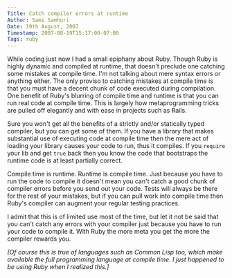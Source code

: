 ```yaml
---
Title: Catch compiler errors at runtime
Author: Sami Samhuri
Date: 19th August, 2007
Timestamp: 2007-08-19T15:17:00-07:00
Tags: ruby
---
```


While coding just now I had a small epiphany about Ruby.  Though Ruby is highly dynamic and compiled at runtime, that doesn't preclude one catching some mistakes at compile time.  I'm not talking about mere syntax errors or anything either.  The only proviso to catching mistakes at compile time is that you must have a decent chunk of code executed during compilation.  One benefit of Ruby's blurring of compile time and runtime is that you can run real code at compile time.  This is largely how metaprogramming tricks are pulled off elegantly and with ease in projects such as Rails.

Sure you won't get all the benefits of a strictly and/or statically typed compiler, but you can get some of them.  If you have a library that makes substantial use of executing code at compile time then the mere act of loading your library causes your code to run, thus it compiles.  If you <code>require</code> your lib and get <code>true</code> back then you know the code that bootstraps the runtime code is at least partially correct.

Compile time is runtime.  Runtime is compile time.  Just because you have to run the code to compile it doesn't mean you can't catch a good chunk of compiler errors before you send out your code.  Tests will always be there for the rest of your mistakes, but if you can pull work into compile time then Ruby's compiler can augment your regular testing practices.

I admit that this is of limited use most of the time, but let it not be said that you can't catch any errors with your compiler just because you have to run your code to compile it.  With Ruby the more meta you get the more the compiler rewards you.

*[Of course this is true of languages such as Common Lisp too, which make available the full programming language at compile time. I just happened to be using Ruby when I realized this.]*

